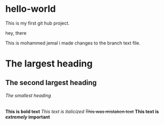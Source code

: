 # hello-world
This is my first git hub project. 

hey, there

This is mohammed jemal i made changes to the branch text file. 
# The largest heading
## The second largest heading
###### The smallest heading
**This is bold text**
*This text is italicized*
~~This was mistaken text~~
**This text is _extremely_ important**
